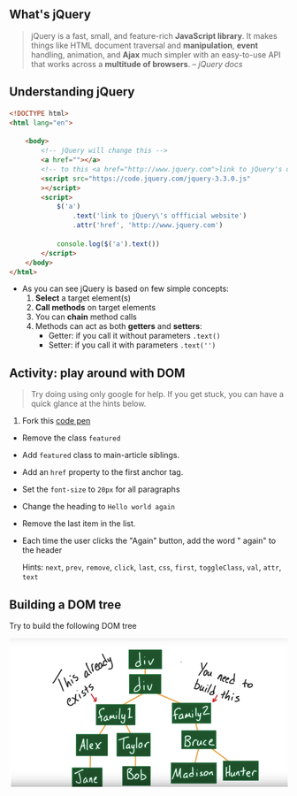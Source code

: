 
## What's jQuery

>	jQuery is a fast, small, and feature-rich **JavaScript library**. It makes things like HTML document traversal and **manipulation**, **event** handling, animation, and **Ajax** much simpler with an easy-to-use API that works across a **multitude of browsers**. – *jQuery docs*

## Understanding jQuery

```html
<!DOCTYPE html>
<html lang="en">

	<body>
		<!-- jQuery will change this -->
		<a href=""></a>
		<!-- to this <a href="http://www.jquery.com">link to jQuery's offficial website</a> -->
		<script src="https://code.jquery.com/jquery-3.3.0.js"
		></script>
		<script>
			$('a')
				.text('link to jQuery\'s offficial website')
				.attr('href', 'http://www.jquery.com')

			console.log($('a').text())
		</script>
	</body>
</html>
```

* As you can see jQuery is based on few simple concepts:
	1. **Select** a target element(s)
	2. **Call methods** on target elements
	3. You can **chain** method calls
	4. Methods can act as both **getters** and **setters**:
		* Getter: if you call it without parameters `.text()`
		* Setter: if you call it with parameters `.text('')`

## Activity: play around with DOM

> Try doing using only google for help. If you get stuck, you can have a quick glance at the hints below.

1. Fork this <a href="https://codepen.io/ghsamm/pen/xpMaYq">code pen</a>
* Remove the class `featured`
* Add `featured` class to main-article siblings.
* Add an `href` property to the first anchor tag.
* Set the `font-size` to `20px` for all paragraphs
* Change the heading to `Hello world again`
* Remove the last item in the list.
* Each time the user clicks the "Again" button, add the word " again" to the header

	Hints: `next`, `prev`, `remove`, `click`, `last`, `css`, `first`, `toggleClass`, `val`, `attr`, `text`

## Building a DOM tree

Try to build the following DOM tree

<p align="center">
	<img src="images/dom_tree.png">
</p>
